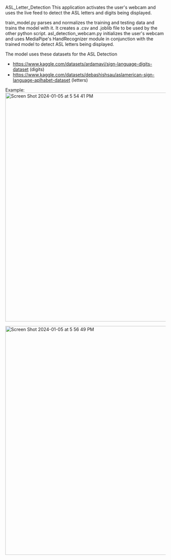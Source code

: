 ASL_Letter_Detection
This application activates the user's webcam and uses the live feed to detect the ASL letters and digits being displayed.

train_model.py parses and normalizes the training and testing data and trains the model with it. It creates a .csv and .joblib file to be used by the other python script.
asl_detection_webcam.py initializes the user's webcam and uses MediaPipe's HandRecognizer module in conjunction with the trained model to detect ASL letters being displayed.

The model uses these datasets for the ASL Detection
- https://www.kaggle.com/datasets/ardamavi/sign-language-digits-dataset (digits)
- https://www.kaggle.com/datasets/debashishsau/aslamerican-sign-language-aplhabet-dataset (letters)


Example:
<img width="720" alt="Screen Shot 2024-01-05 at 5 54 41 PM" src="https://github.com/osher-steel/ASL_Letter_Detection/assets/111786194/adc2a7ba-c355-4ae2-ad48-0ec1a0955b97">

<img width="720" alt="Screen Shot 2024-01-05 at 5 56 49 PM" src="https://github.com/osher-steel/ASL_Letter_Detection/assets/111786194/e49d2d9c-dab3-4b05-9cc9-edd573ce5bd8">



